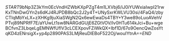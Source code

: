 $START$9bNp3Z3kYm0EcVndHZWbKXpPZgT4m1LXVbj6/iJ0iYUWxiaIwpI21rwKxTNnDwGYn2s6dKJ4RJPDB8bQc2J2y4T+UNySxrKWLVU30si/4FaQ4/zbyCTIqMbYxLX+zXHKg9juXiaSWgN2Qx6ewEwaDs4TBY+Y3we89oLuoAVehVPTvj89NPRfF7E/aYUwLt1sw8NARGdGUjE6ZGtVOV/lv0HTu614kJci+Bu+wgeBCfvnZ3LbqeLgEMNWfUflV3cLCEXpovFZiWkQX+Ibf1D/67o9OencQwZosYtqKD4zENrsigX+yp4p2890PAS3LMjReuDIEBoF522Oj/wouIYtnA==$END$